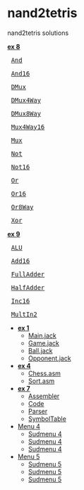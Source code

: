 nand2tetris
===========

nand2tetris solutions



<strong> 
 <a href=https://github.com/sergey-korchagin/nand2tetris/tree/master/ex8>ex 8</a>
</strong> 

<pre> <a href=https://github.com/sergey-korchagin/nand2tetris/blob/master/ex8/And.hdl>And</a> </pre>
<pre> <a href=https://github.com/sergey-korchagin/nand2tetris/blob/master/ex8/And16.hdl>And16</a> </pre>
<pre> <a href=https://github.com/sergey-korchagin/nand2tetris/blob/master/ex8/DMux.hdl>DMux</a> </pre>
<pre> <a href=https://github.com/sergey-korchagin/nand2tetris/blob/master/ex8/DMux4Way.hdl>DMux4Way</a> </pre>
<pre> <a href=https://github.com/sergey-korchagin/nand2tetris/blob/master/ex8/DMux8Way.hdl>DMux8Way</a> </pre>
<pre> <a href=https://github.com/sergey-korchagin/nand2tetris/blob/master/ex8/Mux4Way16.hdl>Mux4Way16</a> </pre>
<pre> <a href=https://github.com/sergey-korchagin/nand2tetris/blob/master/ex8/Mux.hdl>Mux</a> </pre>
<pre> <a href=https://github.com/sergey-korchagin/nand2tetris/blob/master/ex8/Not.hdl>Not</a> </pre>
<pre> <a href=https://github.com/sergey-korchagin/nand2tetris/blob/master/ex8/Not16.hdl>Not16</a> </pre>
<pre> <a href=https://github.com/sergey-korchagin/nand2tetris/blob/master/ex8/Or.hdl>Or</a> </pre>
<pre> <a href=https://github.com/sergey-korchagin/nand2tetris/blob/master/ex8/Or16.hdl>Or16</a> </pre>
<pre> <a href=https://github.com/sergey-korchagin/nand2tetris/blob/master/ex8/Or8Way.hdl>Or8Way</a> </pre>
<pre> <a href=https://github.com/sergey-korchagin/nand2tetris/blob/master/ex8/Xor.hdl>Xor</a> </pre>


<strong> 
 <a href=https://github.com/sergey-korchagin/nand2tetris/tree/master/ex9>ex 9</a>
</strong>
<pre> <a href=https://github.com/sergey-korchagin/nand2tetris/blob/master/ex9/ALU.hdl>ALU</a> </pre>
<pre> <a href=https://github.com/sergey-korchagin/nand2tetris/blob/master/ex9/Add16.hdl>Add16</a> </pre>
<pre> <a href=https://github.com/sergey-korchagin/nand2tetris/blob/master/ex9/FullAdder.hdl>FullAdder</a> </pre>
<pre> <a href=https://github.com/sergey-korchagin/nand2tetris/blob/master/ex9/HalfAdder.hdl>HalfAdder</a> </pre>

<pre> <a href=https://github.com/sergey-korchagin/nand2tetris/blob/master/ex9/Inc16.hdl>Inc16</a> </pre>
<pre> <a href=https://github.com/sergey-korchagin/nand2tetris/blob/master/ex9/MultIn2.hdl>MultIn2</a> </pre>


<ul class="menu">
	<li><strong> 
 <a href=https://github.com/sergey-korchagin/nand2tetris/tree/master/ex1>ex 1</a>
</strong>
		<ul class="submenu">
	<li><a href=https://github.com/sergey-korchagin/nand2tetris/blob/master/ex1/Main.jack>Main.jack</a></li>
	<li> <a href=https://github.com/sergey-korchagin/nand2tetris/blob/master/ex1/Game.jack>Game.jack</a></li>
	<li><a href=https://github.com/sergey-korchagin/nand2tetris/blob/master/ex1/Ball.jack>Ball.jack</a></li>
	<li><a href=https://github.com/sergey-korchagin/nand2tetris/blob/master/ex1/Opponent.jack>Opponent.jack</a></li>
		</ul>
	</li>
	<li><strong> 
 <a href=https://github.com/sergey-korchagin/nand2tetris/tree/master/ex4>ex 4</a>
</strong> </a>
		<ul class="submenu">
	<li><a href=https://github.com/sergey-korchagin/nand2tetris/blob/master/ex4/chess/Chess.asm>Chess.asm</a> </li>
	<li> <a href=https://github.com/sergey-korchagin/nand2tetris/blob/master/ex4/chess/Sort.asm>Sort.asm</a> </li>
		</ul>
	</li>
	<li><strong> 
 <a href=https://github.com/sergey-korchagin/nand2tetris/tree/master/ex7>ex 7</a>
</strong> 
		<ul class="submenu">
<li><a href=https://github.com/sergey-korchagin/nand2tetris/blob/master/ex7/Assembler.java>Assembler</a> </li>
<li><a href=https://github.com/sergey-korchagin/nand2tetris/blob/master/ex7/Code.java>Code</a> </li>
<li><a href=https://github.com/sergey-korchagin/nand2tetris/blob/master/ex7/Parser.java>Parser</a></li>
<li><a href=https://github.com/sergey-korchagin/nand2tetris/blob/master/ex7/SymbolTable.java>SymbolTable</a> </li>
		</ul>
	</li>
	<li><a href=#>Menu 4</a>
		<ul class="submenu">
			<li><a href=#>Sudmenu 4</a></li>
			<li><a href=#>Sudmenu 4</a></li>
			<li><a href=#>Sudmenu 4</a></li>
		</ul>
	</li>
	<li><a href=#>Menu 5</a>
		<ul class="submenu">
			<li><a href=#>Sudmenu 5</a></li>
			<li><a href=#>Sudmenu 5</a></li>
			<li><a href=#>Sudmenu 5</a></li>
		</ul>
	</li>
</ul>

